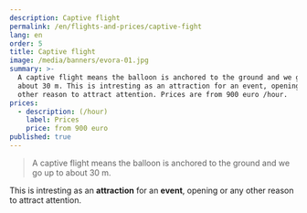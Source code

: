 ```yaml
---
description: Captive flight
permalink: /en/flights-and-prices/captive-fight
lang: en
order: 5
title: Captive flight
image: /media/banners/evora-01.jpg
summary: >-
  A captive flight means the balloon is anchored to the ground and we go up to
  about 30 m. This is intresting as an attraction for an event, opening or any
  other reason to attract attention. Prices are from 900 euro /hour.
prices:
  - description: (/hour)
    label: Prices
    price: from 900 euro
published: true
---
```

> A captive flight means the balloon is anchored to the ground and we go up to about 30 m.

This is intresting as an **attraction** for an **event**, opening or any other reason to attract attention.  
